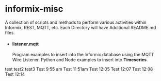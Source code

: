 # informix-misc

A collection of scripts and methods to perform various activities within Informix, REST, MQTT, etc.  Each Directory will have Additional README.md files.


* #### listener.mqtt

    Program examples to insert into the Informix database using the MQTT Wire Listener.  Python and Node examples to insert into **Timeseries**.

test
test2
test3
Test 9:55 am
Test 11:51am
Test 12:05
Test 12:07
Test 12:08
Test 12:14
